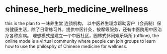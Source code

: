 # chinese_herb_medicine_wellness
this is the plan to  一味养生堂 连锁机构， 以中医养生理念帮助客户（会员制）保持健康生活，除了日常练习外，提供中医针灸，按摩等服务，还有中医院用中医治疗各种疾病。
理想模式是建立一个中医社区，园林式休闲娱乐场所 (offline), the online mode is a virtual community where people can join groups to learn how to use the philosphy of Chinese medicine for wellness. 
